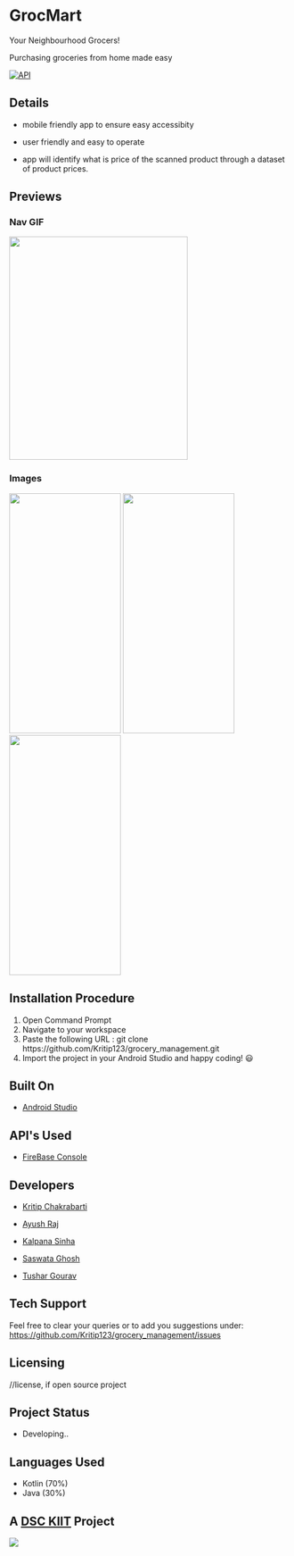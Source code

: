 # GrocMart

Your Neighbourhood Grocers!

Purchasing groceries from home made easy

[![API](https://img.shields.io/badge/API-28%2B-brightgreen.svg?style=flat)](https://android-arsenal.com/api?level=28) 

## Details

  
- mobile friendly app to ensure easy accessibity

- user friendly and easy to operate

- app will identify what is price of the scanned product through a dataset of product prices.

## Previews

### Nav GIF


<img src = "https://media.giphy.com/media/T4KYpPUHBmrxY6Vrdl/giphy.gif" width="320" height="400">

### Images


<img src="https://user-images.githubusercontent.com/62319328/93020331-00aa2080-f5fa-11ea-912e-220791ea243c.png" width="200" height="430">   <img src="https://user-images.githubusercontent.com/62319328/94767772-05791d80-03cb-11eb-97ff-67f61010812f.png" width="200" height="430">   <img src="https://user-images.githubusercontent.com/62319328/95213847-de787c80-080c-11eb-90a7-ad83033dd842.png" width="200" height="430">




## Installation Procedure

1. Open Command Prompt
2. Navigate to your workspace
3. Paste the following URL :  git clone https:<i></i>//github.com/Kritip123/grocery_management.git
4. Import the project in your Android Studio and happy coding! 😃


## Built On

- [Android Studio](https://developer.android.com/studio/?gclid=CjwKCAjw2dD7BRASEiwAWCtCb-lMmzElNOD_AvZEReeFDVJUOFXa-ktMnlGV77HsRi5zTrXWmqq1fBoCzkcQAvD_BwE&gclsrc=aw.ds)

## API's Used

- [FireBase Console](https://console.firebase.google.com/u/0/?pli=1)


## Developers

- [Kritip Chakrabarti](https://github.com/Kritip123)

- [Ayush Raj](https://github.com/AYUSTARK)

- [Kalpana Sinha](https://github.com/KalpanaSinha)

- [Saswata Ghosh](https://github.com/Shaswat-2203)

- [Tushar Gourav](https://github.com/tushar30gaurab)

## Tech Support

Feel free to clear your queries or to add you suggestions under:  https://github.com/Kritip123/grocery_management/issues


## Licensing

//license, if open source project

## Project Status

- Developing..

## Languages Used

- Kotlin (70%)
- Java (30%)

## A [DSC KIIT](https://github.com/DSC-KIIT) Project

![](https://mir-s3-cdn-cf.behance.net/projects/404/5886ac96885051.Y3JvcCw4MDgsNjMyLDAsMA.png)
